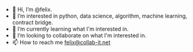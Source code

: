 - 👋 Hi, I’m @felix.
- 👀 I’m interested in python, data science, algorithm, machine learning, contract bridge.
- 🌱 I’m currently learning what I'm interested in.
- 💞️ I’m looking to collaborate on what I'm interested in.
- 📫 How to reach me felix@collab-it.net

<!---
felix-collabit/felix-collabit is a ✨ special ✨ repository because its `README.md` (this file) appears on your GitHub profile.
You can click the Preview link to take a look at your changes.
--->
